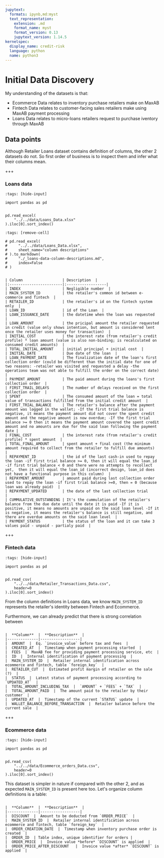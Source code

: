 ```yaml
---
jupytext:
  formats: ipynb,md:myst
  text_representation:
    extension: .md
    format_name: myst
    format_version: 0.13
    jupytext_version: 1.14.5
kernelspec:
  display_name: credit-risk
  language: python
  name: python3
---
```


# Initial Data Discovery

My understanding of the datasets is that:
- Ecommerce Data relates to inventory purchase retailers make on MaxAB
- Fintech Data relates to customer-facing sales retailers make using MaxAB payment processing
- Loans Data relates to micro-loans retailers request to purchase iventory through MaxAB

## Data points
Although Retailer Loans dataset contains definition of columns, the other 2 datasets do not. So first order of business is to inspect them and infer what their columns mean.

+++

### Loans data

```{code-cell} ipython3
:tags: [hide-input]

import pandas as pd


pd.read_excel(
    "../../data/Loans_Data.xlsx"
).iloc[0].sort_index()
```

```{code-cell} ipython3
:tags: [remove-cell]

# pd.read_excel(
#     "../../data/Loans_Data.xlsx",
#     sheet_name="column descriptions"
# ).to_markdown(
#     "./_loans-data-column-descriptions.md",
#     index=False
# )
```

````{dropdown} Column Description

| Column                  | Description  |
|:------------------------|:------------------|
| INDEX                   | Negligible number  |
| MAIN_SYSTEM_ID          | the retailer's common id between e-commerce and fintech  |
| RETAILER_ID             | the retailer's id on the fintech system only  |
| LOAN_ID                 | id of the Loan  |
| LOAN_ISSUANCE_DATE      | the datetime when the loan was requested  |
| LOAN_AMOUNT             | the pricipal amount the retailer requested in credit (value only shows intention, but amount is considered lent once the retailer uses money for transaction)  |
| INITIAL_COST            | the interest rate (from retailer's credit profile) * loan amount (value is also non-binding; is recalculated on consumed credit amounts)  |
| TOTAL_INITIAL_AMOUNT    | initial principal + initial cost  |
| INITIAL_DATE            | Due date of the loan  |
| LOAN_PAYMENT_DATE       | The finalization date of the loan's first collection order (could be different than the initial date for one of two reasons: -retailer was visited and requested a delay -the operations team was not able to fulfill the order on the correct date)  |
| PAYMENT_AMOUNT          | The paid amount during the loans's first collection order  |
| FIRST_TRAIL_DELAYS      | The number of delays received on the first collection order  |
| SPENT                   | The consumed amount of the loan = total value of transactions fulfilled from the initial credit amount  |
| FIRST_TRIAL_BALANCE     | The retailer's balance after the payment amount was logged in the wallet; -If the first trial balance is negative, it means the payment amount did not cover the spent credit amount and the negative amount is now overdue; -If the first trial balance >= 0 then it means the payment amount covered the spent credit amount and no amounts are due for the said loan following the payment date |
| FINAL_COST              | the interest rate (from retailer's credit profile) * spent amount  |
| TOTAL_FINAL_AMOUNT      | spent amount + final cost (the minimum amount required to collect from the retailer to fulfill due amounts)  |
| REPAYMENT_ID            | the id of the last cash-in used to repay the loan -if first trial balance >= 0, then it will equal the loan_id -if first trial balance < 0 and there were no attempts to recollect yet,  then it will equal the loan_id (incorrect design, loan_id does not have a functional purpose in this column)  |
| REPAYMENT_AMOUNT        | amount paid during last collection order used to repay the loan -if first trial balance >=0, then = 0 (because loan was already paid)  |
| REPAYMENT_UPDATED       | the date of the last collection trial                                                                                                                                 |
| CUMMULATIVE_OUTSTANDING | It's the cummulation of the retailer's balance from the due date until the date it is paid -If it is positive, it means no amounts are unpaid on the said loan level -If it is negative, it means the retailer's balance is still negative, and there are overdue amounts on the said loan level  |
| PAYMENT_STATUS          | the status of the loan and it can take 3 values paid - unpaid - partialy paid  |
````

+++

### Fintech data

```{code-cell} ipython3
:tags: [hide-input]

import pandas as pd


pd.read_csv(
    "../../data/Retailer_Transactions_Data.csv",
    header=0
).iloc[0].sort_index()
```

From the column definitions in Loans data, we know `MAIN_SYSTEM_ID` represents the retailer's identity between Fintech and Ecommerce.

Furthermore, we can already predict that there is strong correlation between

```{dropdown} Column Description

|  **Column**  |  **Description**  |
|--------------|------------------|
|  AMOUNT  |  Eq. `invoice_value` before tax and fees  |
|  CREATED_AT  |  Timestamp when payment processing started  |
|  FEES  |  MaxAB fee for providing payment processing service, etc  |
|  ID  |  Internal identification of payment processing  |
|  MAIN_SYSTEM_ID  |  Retailer internal identification across ecommerce and fintech, table `foreign_key`  |
|  RETAILER_CUT  |  Estimated profit margin of retailer on the sale (?)  |
|  STATUS  |  Latest status of payment processing according to `UPDATED_AT`  |
|  TOTAL_AMOUNT_INCLUDING_TAX  |  `AMOUNT` + `FEES` + `TAX`  |
|  TOTAL_AMOUNT_PAID  |  The amount paid to the retailer by their customer  |
|  UPDATED_AT  |  Timestamp of the current `STATUS` update  |
|  WALLET_BALANCE_BEFORE_TRANSACTION  |  Retailer balance before the current sale  |

```

+++

### Ecommerce data

```{code-cell} ipython3
:tags: [hide-input]

import pandas as pd


pd.read_csv(
    "../../data/Ecommerce_orders_Data.csv",
    header=0
).iloc[0].sort_index()
```

This dataset is simpler in nature if compared with the other 2, and as expected `MAIN_SYSTEM_ID` is present here too. Let's organize column definitions is a table:

```{dropdown} Column Description

|  **Column**  |  **Description**  |
|--------------|------------------|
|  DISCOUNT  |  Amount to be deducted from `ORDER_PRICE`  |
|  MAIN_SYSTEM_ID  |  Retailer internal identification across ecommerce and fintech, table `foreign_key`  |
|  ORDER_CREATION_DATE  |  Timestamp when inventory purchase order is created  |
|  ORDER_ID  | Table index, unique identifier for orders |
|  ORDER_PRICE  |  Invoice value *before* `DISCOUNT` is applied  |
|  ORDER_PRICE_AFTER_DISCOUNT   |  Invoice value *after* `DISCOUNT` is applied  |

```
